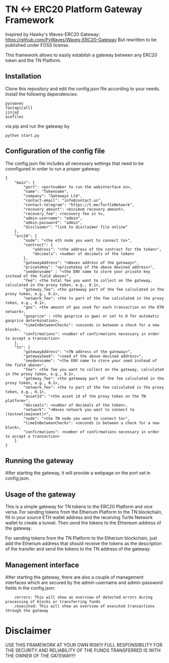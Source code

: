# TN <-> ERC20 Platform Gateway Framework

Inspired by Hawky's Waves-ERC20 Gateway: https://github.com/PyWaves/Waves-ERC20-Gateway
But rewritten to be published under FOSS license.

This framework allows to easily establish a gateway between any ERC20 token and the
TN Platform.
## Installation
Clone this repository and edit the config.json file according to your needs. Install the following dependencies:
```
pycwaves
fastapi[all]
jinja2
aiofiles
```
via pip and run the gateway by
```
python start.py
```
## Configuration of the config file
The config.json file includes all necessary settings that need to be connfigured in order to run a proper gateway:
```
{
    "main": {
        "port": <portnumber to run the webinterface on>,
        "name": "Tokenname",
        "company": "Gateways Ltd",
        "contact-email": "info@contact.us",
        "contact-telegram": "https://t.me/TurtleNetwork",
        "recovery_amount": <minimum recovery amount>,
        "recovery_fee": <recovery fee in %>,
        "admin-username": "admin",
        "admin-password": "admin",
        "disclaimer": "link to disclaimer file online"
    },
    "erc20": {
        "node": "<the eth node you want to connect to>",
        "contract": {
            "address": "<the address of the contract for the token>",
            "decimals": <number of decimals of the token>
        },
        "gatewayAddress": "<Waves address of the gateway>",
        "privateKey": "<privatekey of the above devined address>",
        "seedenvname" : "<the ENV name to store your private key instead of the field above>",
        "fee": <the total fee you want to collect on the gateway, calculated in the proxy token, e.g., 0.1>,
        "gateway_fee": <the gatewway part of the fee calculated in the proxy token, e.g., 0.1>,
        "network_fee": <the tx part of the fee calculated in the proxy token, e.g., 0.1>,
        "gas": <the amount of gas used for each transaction on the ETH network>,
        "gasprice" : <the gasprice in gwei or set to 0 for automatic gasprice determination>,
        "timeInBetweenChecks": <seconds in between a check for a new block>,
        "confirmations": <number of confirmations necessary in order to accept a transaction>
    },
    "tn": {
        "gatewayAddress": "<TN address of the gateway>",
        "gatewaySeed": "<seed of the above devined address>",
        "seedenvname": "<the ENV name to store your seed instead of the field above>",
        "fee": <the fee you want to collect on the gateway, calculated in the proxy token, e.g., 0.1>,
        "gateway_fee": <the gatewway part of the fee calculated in the proxy token, e.g., 0.1>,
        "network_fee": <the tx part of the fee calculated in the proxy token, e.g., 0.1>,
        "assetId": "<the asset id of the proxy token on the TN platform>",
        "decimals": <number of decimals of the token>,
        "network": "<Waves network you want to connect to (testnet|mainnet)>",
        "node": "<the TN node you want to connect to>",
        "timeInBetweenChecks": <seconds in between a check for a new block>,
        "confirmations": <number of confirmations necessary in order to accept a transaction>
    }
}
```

## Running the gateway
After starting the gateway, it will provide a webpage on the port set in config.json.

## Usage of the gateway
This is a simple gateway for TN tokens to the ERC20 Platform and vice versa. For sending tokens from the Etherium Platform to the TN blockchain, fill in your source ETH wallet address and the receiving Turtle Network wallet to create a tunnel. Then send the tokens to the Ethereum address of the gateway.

For sending tokens from the TN Platform to the Etherium blockchain, just add the Etherium address that should receive the tokens as the description of the transfer and send the tokens to the TN address of the gateway.

## Management interface
After starting the gateway, there are also a couple of management interfaces which are secured by the admin-username and admin-password fields in the config.json:
```
    /errors: This will show an overview of detected errors during processing of blocks or transferring funds
    /executed: This will show an overview of executed transactions through the gateway
```

# Disclaimer
USE THIS FRAMEWORK AT YOUR OWN RISK!!! FULL RESPONSIBILITY FOR THE SECURITY AND RELIABILITY OF THE FUNDS TRANSFERRED IS WITH THE OWNER OF THE GATEWAY!!!
